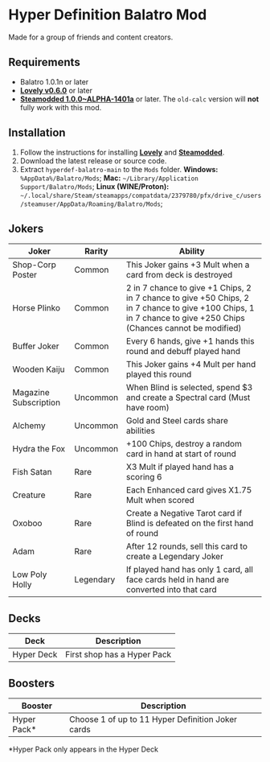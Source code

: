 # Hyper Definition Balatro Mod

Made for a group of friends and content creators.

## Requirements
- Balatro 1.0.1n or later
- **[Lovely v0.6.0](https://github.com/ethangreen-dev/lovely-injector)** or later
- **[Steamodded 1.0.0~ALPHA-1401a](https://github.com/Steamodded/smods/wiki)** or later.
The `old-calc` version will **not** fully work with this mod.

## Installation
1. Follow the instructions for installing **[Lovely](https://github.com/ethangreen-dev/lovely-injector)** and **[Steamodded](https://github.com/Steamodded/smods/wiki)**.
2. Download the latest release or source code.
3. Extract `hyperdef-balatro-main` to the `Mods` folder.
**Windows:** `%AppData%/Balatro/Mods`;
**Mac:** `~/Library/Application Support/Balatro/Mods`;
**Linux (WINE/Proton):** `~/.local/share/Steam/steamapps/compatdata/2379780/pfx/drive_c/users/steamuser/AppData/Roaming/Balatro/Mods`;

## Jokers
|Joker|Rarity|Ability|
|-----|------|-------|
|Shop-Corp Poster|Common|This Joker gains +3 Mult when a card from deck is destroyed|
|Horse Plinko|Common|2 in 7 chance to give +1 Chips, 2 in 7 chance to give +50 Chips, 2 in 7 chance to give +100 Chips, 1 in 7 chance to give +250 Chips (Chances cannot be modified)|
|Buffer Joker|Common|Every 6 hands, give +1 hands this round and debuff played hand|
|Wooden Kaiju|Common|This Joker gains +4 Mult per hand played this round|
|Magazine Subscription|Uncommon|When Blind is selected, spend $3 and create a Spectral card (Must have room)|
|Alchemy|Uncommon|Gold and Steel cards share abilities|
|Hydra the Fox|Uncommon|+100 Chips, destroy a random card in hand at start of round|
|Fish Satan|Rare|X3 Mult if played hand has a scoring 6|
|Creature|Rare|Each Enhanced card gives X1.75 Mult when scored|
|Oxoboo|Rare|Create a Negative Tarot card if Blind is defeated on the first hand of round|
|Adam|Rare|After 12 rounds, sell this card to create a Legendary Joker|
|Low Poly Holly|Legendary|If played hand has only 1 card, all face cards held in hand are converted into that card|

## Decks
|Deck|Description|
|----|-----------|
|Hyper Deck|First shop has a Hyper Pack|

## Boosters
|Booster|Description|
|-------|-----------|
|Hyper Pack*|Choose 1 of up to 11 Hyper Definition Joker cards|

*Hyper Pack only appears in the Hyper Deck
